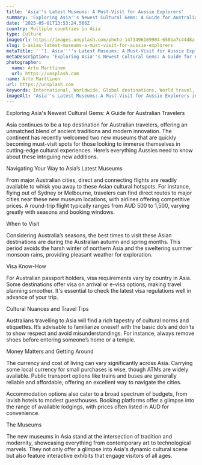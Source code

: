 ```yaml
---
title: 'Asia''s Latest Museums: A Must-Visit for Aussie Explorers'
summary: 'Exploring Asia''s Newest Cultural Gems: A Guide for Australian Travelers...'
date: '2025-05-01T13:53:24.566Z'
country: Multiple countries in Asia
type: Culture
imageUrl: https://images.unsplash.com/photo-1473496169904-658ba7c44d8a
slug: 1-asias-latest-museums-a-must-visit-for-aussie-explorers
metaTitle: '''1. Asia''''s Latest Museums: A Must-Visit for Aussie Explorers'''
metaDescription: 'Exploring Asia''s Newest Cultural Gems: A Guide for Australian Travelers...'
photographer:
  name: Arto Marttinen
  url: https://unsplash.com
name: Arto Marttinen
url: https://unsplash.com
keywords: International, Worldwide, Global destinations, World travel, Cultural tourism, Historical sites, Museums, Local traditions, Festivals, Travel guide, Best places, Hidden gems, Travel tips, Must visit, Budget travel
imageAlt: 'Asia''s Latest Museums: A Must-Visit for Aussie Explorers in Multiple countries in Asia - Culture Guide | Photo by Arto Mar...'
---
```


Exploring Asia's Newest Cultural Gems: A Guide for Australian Travelers

Asia continues to be a top destination for Australian travelers, offering an unmatched blend of ancient traditions and modern innovation. The continent has recently welcomed two new museums that are quickly becoming must-visit spots for those looking to immerse themselves in cutting-edge cultural experiences. Here’s everything Aussies need to know about these intriguing new additions.

Navigating Your Way to Asia’s Latest Museums

From major Australian cities, direct and connecting flights are readily available to whisk you away to these Asian cultural hotspots. For instance, flying out of Sydney or Melbourne, travelers can find direct routes to major cities near these new museum locations, with airlines offering competitive prices. A round-trip flight typically ranges from AUD 500 to 1,500, varying greatly with seasons and booking windows.

When to Visit

Considering Australia’s seasons, the best times to visit these Asian destinations are during the Australian autumn and spring months. This period avoids the harsh winter of northern Asia and the sweltering summer monsoon rains, providing pleasant weather for exploration.

Visa Know-How

For Australian passport holders, visa requirements vary by country in Asia. Some destinations offer visa on arrival or e-visa options, making travel planning smoother. It's essential to check the latest visa regulations well in advance of your trip.

Cultural Nuances and Travel Tips

Australians travelling to Asia will find a rich tapestry of cultural norms and etiquettes. It’s advisable to familiarize oneself with the basic do’s and don’ts to show respect and avoid misunderstandings. For instance, always remove shoes before entering someone’s home or a temple.

Money Matters and Getting Around

The currency and cost of living can vary significantly across Asia. Carrying some local currency for small purchases is wise, though ATMs are widely available. Public transport options like trains and buses are generally reliable and affordable, offering an excellent way to navigate the cities.

Accommodation options also cater to a broad spectrum of budgets, from lavish hotels to modest guesthouses. Booking platforms offer a glimpse into the range of available lodgings, with prices often listed in AUD for convenience.

The Museums

The new museums in Asia stand at the intersection of tradition and modernity, showcasing everything from contemporary art to technological marvels. They not only offer a glimpse into Asia's dynamic cultural scene but also feature interactive exhibits that engage visitors of all ages.